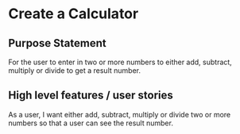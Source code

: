 # Create a Calculator

## Purpose Statement
For the user to enter in two or more numbers to either add, subtract, multiply or divide to get a result number.

## High level features / user stories
As a user, I want either add, subtract, multiply or divide two or more numbers so that a user can see the result number.
